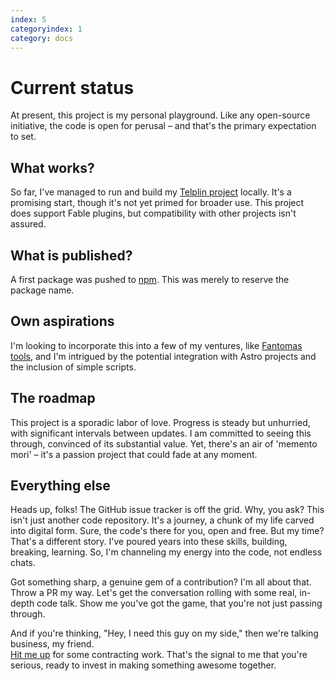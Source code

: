 ```yaml
---
index: 5
categoryindex: 1
category: docs
---
```


# Current status

At present, this project is my personal playground. Like any open-source initiative,
the code is open for perusal – and that's the primary expectation to set.

## What works?

So far, I've managed to run and build my [Telplin project](https://github.com/nojaf/telplin/) locally.
It's a promising start, though it's not yet primed for broader use.
This project does support Fable plugins, but compatibility with other projects isn't assured.

## What is published?

A first package was pushed to [npm](https://www.npmjs.com/package/vite-plugin-fable). This was merely to reserve the package name.

## Own aspirations

I'm looking to incorporate this into a few of my ventures, like [Fantomas tools](https://fsprojects.github.io/fantomas-tools/),
and I'm intrigued by the potential integration with Astro projects and the inclusion of simple scripts.

## The roadmap

This project is a sporadic labor of love. Progress is steady but unhurried, with significant intervals between updates.
I am committed to seeing this through, convinced of its substantial value.
Yet, there's an air of 'memento mori' – it's a passion project that could fade at any moment.

## Everything else

Heads up, folks! The GitHub issue tracker is off the grid. Why, you ask? This isn't just another code repository.
It's a journey, a chunk of my life carved into digital form. Sure, the code's there for you, open and free.
But my time? That's a different story. I've poured years into these skills, building, breaking, learning.
So, I'm channeling my energy into the code, not endless chats.

Got something sharp, a genuine gem of a contribution? I'm all about that.
Throw a PR my way. Let's get the conversation rolling with some real, in-depth code talk.
Show me you've got the game, that you're not just passing through.

And if you're thinking, "Hey, I need this guy on my side," then we're talking business, my friend.  
[Hit me up](https://nojaf.com/) for some contracting work. That's the signal to me that you're serious, ready to invest in making something awesome together.

&nbsp;
